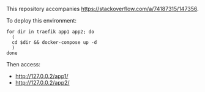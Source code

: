 This repository accompanies <https://stackoverflow.com/a/74187315/147356>.

To deploy this environment:

```
for dir in traefik app1 app2; do
  (
  cd $dir && docker-compose up -d
  )
done
```

Then access:

- http://127.0.0.2/app1/
- http://127.0.0.2/app2/

